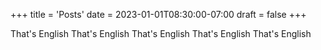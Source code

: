 +++
title = 'Posts'
date = 2023-01-01T08:30:00-07:00
draft = false
+++

That's English
That's English
That's English
That's English
That's English
